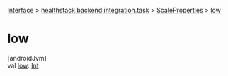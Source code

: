 
[Interface](../../../index.html) > [healthstack.backend.integration.task](../index.html) > [ScaleProperties](index.html) > [low](low.html)



# low



[androidJvm]\
val [low](low.html): [Int](https://kotlinlang.org/api/latest/jvm/stdlib/kotlin/-int/index.html)





